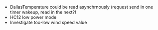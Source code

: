* DallasTemperature could be read asynchrnously (request send in one timer wakeup, read in the next?)
* HC12 low power mode
* Investigate too-low wind speed value
